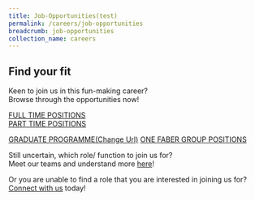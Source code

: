```yaml
---
title: Job-Opportunities(test)
permalink: /careers/job-opportunities
breadcrumb: job-opportunities
collection_name: careers
---
```

## Find your fit
  Keen to join us in this fun-making career?  
  Browse through the opportunities now!
  
  [FULL TIME POSITIONS][1]  
  [PART TIME POSITIONS][2]  
  
  <a href="http://example.com/" target="_blank">GRADUATE PROGRAMME(Change Url)</a>
    [ONE FABER GROUP POSITIONS][3]  
    
<!-- remember to change hyperlink for 3,5,6 to live site-->
<!-- remember to change hyperlink for 3,5,6 to live site-->
Still uncertain, which role/ function to join us for?  
Meet our teams and understand more [here][4]!
  
Or you are unable to find a role that you are interested in joining us for?  
  [Connect with us][5] today!

[1]: <https://www.jobstreet.com.sg/career/sentosa_ft.htm> "Full Time POSITION"
[2]: <https://www.jobstreet.com.sg/career/sentosa_pt.htm> "PART Time POSITION"
[3]: <https://www.jobstreet.com.sg/career/onefabergroup.htm> "ONE FABER GROUP POSITIONS"
[4]: <https://isomer-sentosa-staging.netlify.com/careers/meet-the-teams/>
[5]: <https://isomer-sentosa-staging.netlify.com/careers/connect-with-us/>
